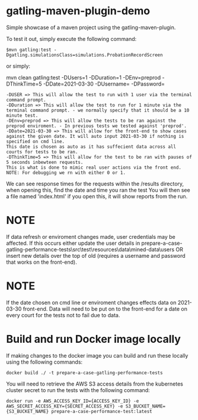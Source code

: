 gatling-maven-plugin-demo
=========================

Simple showcase of a maven project using the gatling-maven-plugin.

To test it out, simply execute the following command:

    $mvn gatling:test -Dgatling.simulationsClass=simulations.ProbationRecordScreen

or simply:

 mvn clean gatling:test -DUsers=1 -DDuration=1 -DEnv=preprod -DThinkTime=5 -DDate=2021-03-30 -DUsername=<username> -DPassword=<password>

    
    -DUSER => This will allow the test to run with 1 user via the terminal command prompt. 
    -DDuration => This will allow the test to run for 1 minute via the terminal command prompt. - we normally specify that it should be a 10 minute test.
    -DEnv=preprod => This will allow the tests to be ran against the preprod enviroment. - In previous tests we tested against 'preprod'.
    -DDate=2021-03-30 => This will allow for the front-end to show cases against the given date. It will auto input 2021-03-30 if nothing is specified on cmd line. 
    This date is chosen as auto as it has suffecient data across all courts for tests to be ran.
    -DThinkTime=5 => This will allow for the test to be ran with pauses of 5 seconds inbewteen requests.
    This is what is done to mimic real user actions via the front end. NOTE: For debugging we rn with either 0 or 1. 
     
We can see response times for the requests within the /results directory, when opening this, find the date and time you ran the test
You will then see a file named 'index.html' if you open this, it will show reports from the run.

# NOTE 
If data refresh or enviroment changes made, user credentials may be affected. If this occurs either update the user details in prepare-a-case-gatling-performance-tests\src\test\resources\data\mined-data\users OR insert new details over the top of old (requires a username and password that works on the front-end).

# NOTE
If the date chosen on cmd line or enviroment changes effects data on 2021-03-30 front-end. Data will need to be put on to the front-end for a date on every court for the tests not to fail due to data. 
  
# Build and run Docker image locally

If making changes to the docker image you can build and run these locally using the following commands:

`docker build ./ -t prepare-a-case-gatling-performance-tests`

You will need to retrieve the AWS S3 access details from the kubernetes cluster secret to run the tests with the following command:

`docker run -e AWS_ACCESS_KEY_ID={ACCESS_KEY_ID} -e AWS_SECRET_ACCESS_KEY={SECRET_ACCESS_KEY} -e S3_BUCKET_NAME={S3_BUCKET_NAME} prepare-a-case-performance-test:latest`
